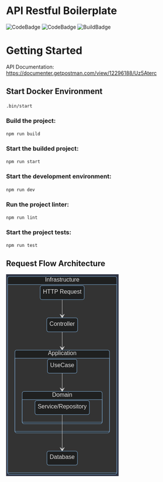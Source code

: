 

# API Restful Boilerplate
![CodeBadge](https://img.shields.io/badge/TypeScript-4.7.2-black?logo=typescript)
![CodeBadge](https://img.shields.io/badge/Node-14.9.1-black?logo=node.js)
![BuildBadge](https://img.shields.io/badge/Build-passing-green)


# Getting Started

API Documentation: https://documenter.getpostman.com/view/12296188/Uz5Aterc

## Start Docker Environment

`.bin/start`

### Build the project:

`npm run build`

### Start the builded project:

`npm run start`

### Start the development environment:

`npm run dev`

### Run the project linter:

`npm run lint`

### Start the project tests:

`npm run test`

## Request Flow Architecture

![RequestFlowArchitecture](docs/ArchitectureImage.png)